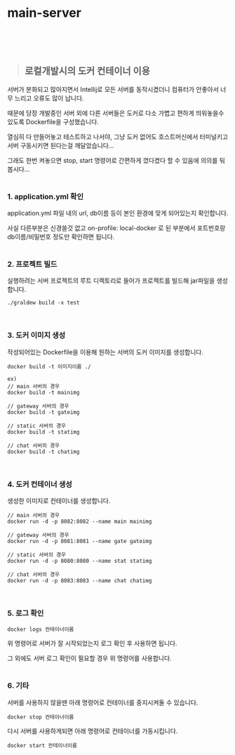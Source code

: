 # main-server


<br/>
<br/>
<br/>

> ## 로컬개발시의 도커 컨테이너 이용




서버가 분화되고 많아지면서 Intellij로 모든 서버를 동작시켰더니 
컴퓨터가 안좋아서 너무 느리고 오류도 많이 납니다.

때문에 당장 개발중인 서버 외에 다른 서버들은 도커로 다소 가볍고 편하게 띄워놓을수 있도록 Dockerfile을 구성했습니다.

열심히 다 만들어놓고 테스트하고 나서야, 그냥 도커 없어도 호스트머신에서 터미널키고 서버 구동시키면 된다는걸 깨달았습니다...

그래도 한번 켜놓으면 stop, start 명령어로 간편하게 껐다켰다 할 수 있음에 의의를 둬봅시다...
<br/>
<br/>


### **1. application.yml 확인**

application.yml 파일 내의 url, db이름 등이 본인 환경에 맞게 되어있는지 확인합니다.

사실 다른부분은 신경쓸것 없고 on-profile: local-docker 로 된 부분에서 포트번호랑 db이름/비밀번호 정도만 확인하면 됩니다.
<br/>
<br/>


### **2. 프로젝트 빌드**

실행하려는 서버 프로젝트의 루트 디렉토리로 들어가 프로젝트를 빌드해 jar파일을 생성합니다.
```
./graldew build -x test
```
<br/>

### **3. 도커 이미지 생성**

작성되어있는 Dockerfile을 이용해 원하는 서버의 도커 이미지를 생성합니다.
```
docker build -t 이미지이름 ./

ex)
// main 서버의 경우
docker build -t mainimg

// gateway 서버의 경우
docker build -t gateimg

// static 서버의 경우
docker build -t statimg

// chat 서버의 경우
docker build -t chatimg
```
<br/>

### **4. 도커 컨테이너 생성**

생성한 이미지로 컨테이너를 생성합니다.
```
// main 서버의 경우
docker run -d -p 8082:8082 --name main mainimg

// gateway 서버의 경우
docker run -d -p 8081:8081 --name gate gateimg

// static 서버의 경우
docker run -d -p 8080:8080 --name stat statimg

// chat 서버의 경우
docker run -d -p 8083:8083 --name chat chatimg
```
<br/>

### **5. 로그 확인**
```
docker logs 컨테이너이름
```
위 명령어로 서버가 잘 시작되었는지 로그 확인 후 사용하면 됩니다.

그 외에도 서버 로그 확인이 필요할 경우 위 명령어를 사용합니다.
<br/>
<br/>

### **6. 기타**
서버를 사용하지 않을땐 아래 명령어로 컨테이너를 중지시켜둘 수 있습니다.
```
docker stop 컨테이너이름
```
다시 서버를 사용하게되면 아래 명령어로 컨테이너를 가동시킵니다.
```
docker start 컨테이너이름
```
<br/>
<br/>
